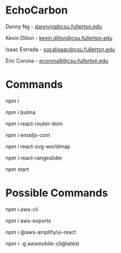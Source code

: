 # EchoCarbon

Danny Ng - dannyng@csu.fullerton.edu

Kevin Dillon - kevin.dillon@csu.fullerton.edu

Isaac Estrada - socalisaac@csu.fullerton.edu

Eric Corona - ecorona9@csu.fullerton.edu


# Commands

npm i

npm i bulma

npm i react-router-dom

npm i emailjs-com

npm i react-svg-worldmap

npm i react-rangeslider

npm start

# Possible Commands

npm i aws-cli

npm i aws-exports

npm i @aws-amplify/ui-react

npm i -g awsmobile-cli@latest
